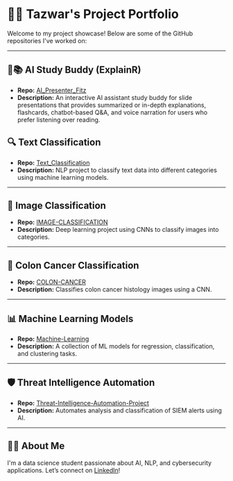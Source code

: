 # 👨‍💻 Tazwar's Project Portfolio

Welcome to my project showcase! Below are some of the GitHub repositories I've worked on:

---
## 🤖📚 AI Study Buddy (ExplainR)
- **Repo:** [AI_Presenter_Fitz](https://github.com/TAZWARAZMAEEN/AI-STUDYBUDDY)
- **Description:** An interactive AI assistant study buddy for slide presentations that provides summarized or in-depth explanations, flashcards, chatbot-based Q&A, and voice narration for users who prefer listening over reading.


## 🔍 Text Classification
- **Repo:** [Text_Classification](https://github.com/TAZWARAZMAEEN/Text_Classification)
- **Description:** NLP project to classify text data into different categories using machine learning models.

---

## 🧠 Image Classification
- **Repo:** [IMAGE-CLASSIFICATION](https://github.com/TAZWARAZMAEEN/IMAGE-CLASSIFICATION)
- **Description:** Deep learning project using CNNs to classify images into categories.

---

## 🧬 Colon Cancer Classification
- **Repo:** [COLON-CANCER](https://github.com/TAZWARAZMAEEN/COLON-CANCER)
- **Description:** Classifies colon cancer histology images using a CNN.

---

## 📊 Machine Learning Models
- **Repo:** [Machine-Learning](https://github.com/TAZWARAZMAEEN/Machine-Learning)
- **Description:** A collection of ML models for regression, classification, and clustering tasks.

---

## 🛡️ Threat Intelligence Automation
- **Repo:** [Threat-Intelligence-Automation-Project](https://github.com/TAZWARAZMAEEN/Threat-Intelligence-Automation-Project)
- **Description:** Automates analysis and classification of SIEM alerts using AI.

---

## 🧑‍💼 About Me
I'm a data science student passionate about AI, NLP, and cybersecurity applications. Let’s connect on [LinkedIn](#)!

